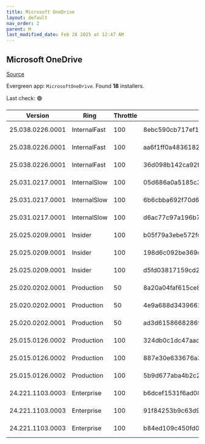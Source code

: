 ```yaml
---
title: Microsoft OneDrive
layout: default
nav_order: 2
parent: M
last_modified_date: Feb 28 2025 at 12:47 AM
---
```


## Microsoft OneDrive

[Source](https://onedrive.live.com/)

Evergreen app: `MicrosoftOneDrive`. Found **18** installers.

Last check: 🟢

| Version          | Ring         | Throttle | Sha256                                                           | Architecture | Type | URI                                                                                                                                                                  |
| ---------------- | ------------ | -------- | ---------------------------------------------------------------- | ------------ | ---- | -------------------------------------------------------------------------------------------------------------------------------------------------------------------- |
| 25.038.0226.0001 | InternalFast | 100      | 8ebc590cb717ef1733ca999314ce30d319a01a5cca1d09aadb356711461c35f4 | ARM64        | exe  | [https://oneclient.sfx.ms/Win/Installers/25.038.0226.0001/arm64/OneDriveSetup.exe](https://oneclient.sfx.ms/Win/Installers/25.038.0226.0001/arm64/OneDriveSetup.exe) |
| 25.038.0226.0001 | InternalFast | 100      | aa6f1ff0a4836182404fd0c59225bcdb8f30e6571c1adec8f0926318fcf8dceb | x64          | exe  | [https://oneclient.sfx.ms/Win/Installers/25.038.0226.0001/amd64/OneDriveSetup.exe](https://oneclient.sfx.ms/Win/Installers/25.038.0226.0001/amd64/OneDriveSetup.exe) |
| 25.038.0226.0001 | InternalFast | 100      | 36d098b142ca92f889e217d4589a10763caf7e36f3f637abd0ee20b61df753dd | x86          | exe  | [https://oneclient.sfx.ms/Win/Installers/25.038.0226.0001/OneDriveSetup.exe](https://oneclient.sfx.ms/Win/Installers/25.038.0226.0001/OneDriveSetup.exe)             |
| 25.031.0217.0001 | InternalSlow | 100      | 05d686a0a5185c32745e78ec3e75679e40c6afa693607ee79c1c8acdc41bb9bb | ARM64        | exe  | [https://oneclient.sfx.ms/Win/Installers/25.031.0217.0001/arm64/OneDriveSetup.exe](https://oneclient.sfx.ms/Win/Installers/25.031.0217.0001/arm64/OneDriveSetup.exe) |
| 25.031.0217.0001 | InternalSlow | 100      | 6b6cbba692f70d6de6efaed48b5edb2d61613830946652cdec7f7a7c7203f8a1 | x64          | exe  | [https://oneclient.sfx.ms/Win/Installers/25.031.0217.0001/amd64/OneDriveSetup.exe](https://oneclient.sfx.ms/Win/Installers/25.031.0217.0001/amd64/OneDriveSetup.exe) |
| 25.031.0217.0001 | InternalSlow | 100      | d6ac77c97a196b76e792a09a75d5574eb3eaadc14c96d784f7ae826d221b5e35 | x86          | exe  | [https://oneclient.sfx.ms/Win/Installers/25.031.0217.0001/OneDriveSetup.exe](https://oneclient.sfx.ms/Win/Installers/25.031.0217.0001/OneDriveSetup.exe)             |
| 25.025.0209.0001 | Insider      | 100      | b05f79a3ebe572fc0587554909c4ec01beb5c383e451c78282a030c1e78226ae | ARM64        | exe  | [https://oneclient.sfx.ms/Win/Installers/25.025.0209.0001/arm64/OneDriveSetup.exe](https://oneclient.sfx.ms/Win/Installers/25.025.0209.0001/arm64/OneDriveSetup.exe) |
| 25.025.0209.0001 | Insider      | 100      | 198d6c092be369c9e2694b76f2cf3120baeb073f2a18a43de75bd850ff5b5f84 | x64          | exe  | [https://oneclient.sfx.ms/Win/Installers/25.025.0209.0001/amd64/OneDriveSetup.exe](https://oneclient.sfx.ms/Win/Installers/25.025.0209.0001/amd64/OneDriveSetup.exe) |
| 25.025.0209.0001 | Insider      | 100      | d5fd03817159cd27eeb813b7eea0658a37e82460ef99b2854f3402a638d404f5 | x86          | exe  | [https://oneclient.sfx.ms/Win/Installers/25.025.0209.0001/OneDriveSetup.exe](https://oneclient.sfx.ms/Win/Installers/25.025.0209.0001/OneDriveSetup.exe)             |
| 25.020.0202.0001 | Production   | 50       | 8a20a04faf615ce8c1f3a9055eba010eeadd267793f80f2e8a09438c1d5764ff | ARM64        | exe  | [https://oneclient.sfx.ms/Win/Installers/25.020.0202.0001/arm64/OneDriveSetup.exe](https://oneclient.sfx.ms/Win/Installers/25.020.0202.0001/arm64/OneDriveSetup.exe) |
| 25.020.0202.0001 | Production   | 50       | 4e9a688d34396622951053ef5965e3c02f6224d19ba6c1b76b529b155923961e | x64          | exe  | [https://oneclient.sfx.ms/Win/Installers/25.020.0202.0001/amd64/OneDriveSetup.exe](https://oneclient.sfx.ms/Win/Installers/25.020.0202.0001/amd64/OneDriveSetup.exe) |
| 25.020.0202.0001 | Production   | 50       | ad3d61586682869d5470bcc04f65f075bdcaf716ff3806dad3ff7c6f7d5db7f4 | x86          | exe  | [https://oneclient.sfx.ms/Win/Installers/25.020.0202.0001/OneDriveSetup.exe](https://oneclient.sfx.ms/Win/Installers/25.020.0202.0001/OneDriveSetup.exe)             |
| 25.015.0126.0002 | Production   | 100      | 324db0c1dc47aac75973952b008f3600d3871e8909c7527b926c1f38ea7824ad | ARM64        | exe  | [https://oneclient.sfx.ms/Win/Installers/25.015.0126.0002/arm64/OneDriveSetup.exe](https://oneclient.sfx.ms/Win/Installers/25.015.0126.0002/arm64/OneDriveSetup.exe) |
| 25.015.0126.0002 | Production   | 100      | 887e30e633676a30144631d050c722bfa732bb9c1bd4be69037e6b7a94629c6c | x64          | exe  | [https://oneclient.sfx.ms/Win/Installers/25.015.0126.0002/amd64/OneDriveSetup.exe](https://oneclient.sfx.ms/Win/Installers/25.015.0126.0002/amd64/OneDriveSetup.exe) |
| 25.015.0126.0002 | Production   | 100      | 5b9d677aba4b2c27d70bcd68bbb10595d450a1552044a8595c28565f4921bcb9 | x86          | exe  | [https://oneclient.sfx.ms/Win/Installers/25.015.0126.0002/OneDriveSetup.exe](https://oneclient.sfx.ms/Win/Installers/25.015.0126.0002/OneDriveSetup.exe)             |
| 24.221.1103.0003 | Enterprise   | 100      | b6dcef1531f6ad089deb9e0b9b376a74e4b1ca334d97e2a14939d97a1bd4ed0b | ARM64        | exe  | [https://oneclient.sfx.ms/Win/Installers/24.221.1103.0003/arm64/OneDriveSetup.exe](https://oneclient.sfx.ms/Win/Installers/24.221.1103.0003/arm64/OneDriveSetup.exe) |
| 24.221.1103.0003 | Enterprise   | 100      | 91f84253b9c63d996133f29326b16cf25eeeedeb87d84c9aa8d683e644944fb6 | x64          | exe  | [https://oneclient.sfx.ms/Win/Installers/24.221.1103.0003/amd64/OneDriveSetup.exe](https://oneclient.sfx.ms/Win/Installers/24.221.1103.0003/amd64/OneDriveSetup.exe) |
| 24.221.1103.0003 | Enterprise   | 100      | b84ed109c450fd07d2c378c042a8b373c876645629502237aac0d270747de8f5 | x86          | exe  | [https://oneclient.sfx.ms/Win/Installers/24.221.1103.0003/OneDriveSetup.exe](https://oneclient.sfx.ms/Win/Installers/24.221.1103.0003/OneDriveSetup.exe)             |
